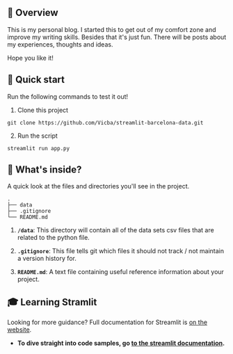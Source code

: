 ## 👀 Overview
This is my personal blog. I started this to get out of my comfort zone and improve my writing skills. Besides that it's just fun.
There will be posts about my experiences, thoughts and ideas.

Hope you like it!

## 🚀 Quick start
Run the following commands to test it out!

1. Clone this project

`git clone https://github.com/Vicba/streamlit-barcelona-data.git` 

2. Run the script

`streamlit run app.py`



## 🧐 What's inside?

A quick look at the files and directories you'll see in the project.

    .
    ├── data
    ├── .gitignore
    └── README.md


1.  **`/data`**: This directory will contain all of the data sets csv files that are related to the python file.

2.  **`.gitignore`**: This file tells git which files it should not track / not maintain a version history for.

3.  **`README.md`**: A text file containing useful reference information about your project.

## 🎓 Learning Stramlit

Looking for more guidance? Full documentation for Streamlit is [on the website](https://streamlit.io/).

- **To dive straight into code samples, go [to the streamlit documentation](https://docs.streamlit.io/).**

